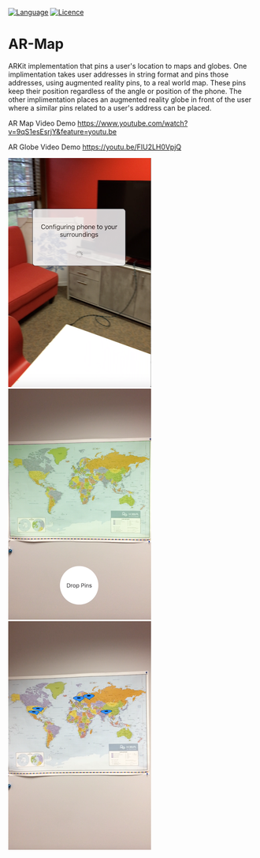 [![Language](https://img.shields.io/badge/Swift-4.0-orange.svg?style=flat)](https://swift.org)
[![Licence](https://img.shields.io/dub/l/vibe-d.svg?maxAge=2592000)](https://opensource.org/licenses/MIT)


# AR-Map
ARKit implementation that pins a user's location to maps and globes. One implimentation takes user addresses in string format and pins those addresses, using augmented reality pins, to a real world map. These pins keep their position regardless of the angle or position of the phone. The other implimentation places an augmented reality globe in front of the user where a similar pins related to a user's address can be placed. 


AR Map Video Demo
https://www.youtube.com/watch?v=9qS1esEsrjY&feature=youtu.be

AR Globe Video Demo
https://youtu.be/FIU2LH0VpjQ


![PinController. Location](https://github.com/crweaver225/AR-Map/blob/master/screenshots/p1.png)
![PinController. Location](https://github.com/crweaver225/AR-Map/blob/master/screenshots/p2.png)
![PinController. Location](https://github.com/crweaver225/AR-Map/blob/master/screenshots/p3.png)
